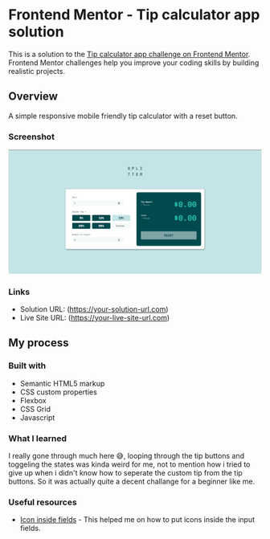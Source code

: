 # Frontend Mentor - Tip calculator app solution

This is a solution to the [Tip calculator app challenge on Frontend Mentor](https://www.frontendmentor.io/challenges/tip-calculator-app-ugJNGbJUX). Frontend Mentor challenges help you improve your coding skills by building realistic projects.

## Overview

A simple responsive mobile friendly tip calculator with a reset button.

### Screenshot

![Screenshot of the complete version.](images/screenshot.png)

### Links

- Solution URL: (https://your-solution-url.com)
- Live Site URL: (https://your-live-site-url.com)

## My process

### Built with

- Semantic HTML5 markup
- CSS custom properties
- Flexbox
- CSS Grid
- Javascript

### What I learned

I really gone through much here 😅, looping through the tip buttons and toggeling the states was kinda weird for me, not to mention how i tried to give up when i didn't know how to seperate the custom tip from the tip buttons. So it was actually quite a decent challange for a beginner like me.

### Useful resources

- [Icon inside fields](https://stackoverflow.com/questions/917610/put-icon-inside-input-element-in-a-form) - This helped me on how to put icons inside the input fields.
